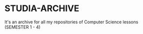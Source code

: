 # STUDIA-ARCHIVE
It's an archive for all my repositories of Computer Science lessons (SEMESTER 1 - 4)
